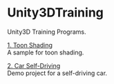 # Unity3DTraining
Unity3D Training Programs.    

[1. Toon Shading](https://github.com/Tlsirius/Unity3DTraining/tree/master/ToonShading)    
A sample for toon shading.

[2. Car Self-Driving](https://github.com/Tlsirius/Unity3DTraining/tree/master/SelfDrivingCar)    
Demo project for a self-driving car.
